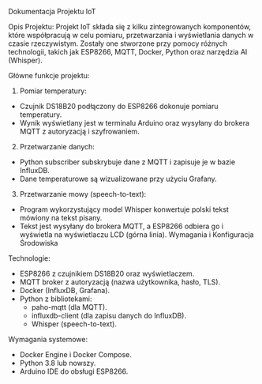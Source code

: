 Dokumentacja Projektu IoT

Opis Projektu:
Projekt IoT składa się z kilku zintegrowanych komponentów, które współpracują w celu pomiaru, przetwarzania i wyświetlania danych w czasie rzeczywistym. 
Zostały one stworzone przy pomocy różnych technologii, takich jak ESP8266, MQTT, Docker, Python oraz narzędzia AI (Whisper).

Główne funkcje projektu:
1. Pomiar temperatury:
- Czujnik DS18B20 podłączony do ESP8266 dokonuje pomiaru temperatury.
- Wynik wyświetlany jest w terminalu Arduino oraz wysyłany do brokera MQTT z autoryzacją i szyfrowaniem.
2. Przetwarzanie danych:
- Python subscriber subskrybuje dane z MQTT i zapisuje je w bazie InfluxDB.
- Dane temperaturowe są wizualizowane przy użyciu Grafany.
3. Przetwarzanie mowy (speech-to-text):
- Program wykorzystujący model Whisper konwertuje polski tekst mówiony na tekst pisany.
- Tekst jest wysyłany do brokera MQTT, a ESP8266 odbiera go i wyświetla na wyświetlaczu LCD (górna linia).
Wymagania i Konfiguracja Środowiska

Technologie:
- ESP8266 z czujnikiem DS18B20 oraz wyświetlaczem.
- MQTT broker z autoryzacją (nazwa użytkownika, hasło, TLS).
- Docker (InfluxDB, Grafana).
- Python z bibliotekami:
   - paho-mqtt (dla MQTT).
   - influxdb-client (dla zapisu danych do InfluxDB).
   - Whisper (speech-to-text).
   
Wymagania systemowe:
 - Docker Engine i Docker Compose.
 - Python 3.8 lub nowszy.
 - Arduino IDE do obsługi ESP8266.
